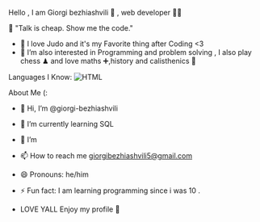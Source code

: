 Hello , I am Giorgi bezhiashvili 🧍 , web developer 👨‍💻

🚀 "Talk is cheap. Show me the code." 

- 🥋 I love Judo and it's my Favorite thing after Coding <3
- 👀 I’m also interested in Programming and problem solving , I also
   play chess ♟ and love maths ➕,history and calisthenics 💪

Languages I Know:
![HTML](https://www.w3docs.com/uploads/media/book_gallery/0001/02/ea50fd5ac033ccb1ab19a9aa4f1135464bbc1399.png)

About Me (:  
- 👋 Hi, I’m @giorgi-bezhiashvili
- 🌱 I’m currently learning SQL
- 💞️ I’m 
- 📫 How to reach me giorgibezhiashvili5@gmail.com
- 😄 Pronouns: he/him
- ⚡ Fun fact: I am learning programming since i was 10 .

- LOVE YALL Enjoy my profile 💞️
<!---
giorgi-bezhiashvili/giorgi-bezhiashvili is a ✨ special ✨ repository because its `README.md` (this file) appears on your GitHub profile.
You can click the Preview link to take a look at your changes.
--->
